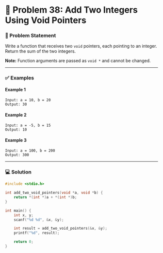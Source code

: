 # 🧩 Problem 38: Add Two Integers Using Void Pointers

### 📝 Problem Statement

Write a function that receives two `void` pointers, each pointing to an integer. Return the sum of the two integers.

**Note:** Function arguments are passed as `void *` and cannot be changed.

---

### ✅ Examples

#### Example 1

```
Input: a = 10, b = 20
Output: 30
```

#### Example 2

```
Input: a = -5, b = 15
Output: 10
```

#### Example 3

```
Input: a = 100, b = 200
Output: 300
```

---

### 💻 Solution

```c
#include <stdio.h>

int add_two_void_pointers(void *a, void *b) {
    return *(int *)a + *(int *)b;
}

int main() {
    int x, y;
    scanf("%d %d", &x, &y);

    int result = add_two_void_pointers(&x, &y);
    printf("%d", result);

    return 0;
}
```